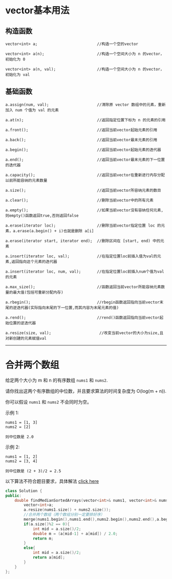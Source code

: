 # vector基本用法
## 构造函数
```
vector<int> a;                          //构造一个空的vector

vector<int> a(n);                       //构造一个空间大小为 n 的vector，初始化为 0

vector<int> a(n, val);                  //构造一个空间大小为 n 的vector，初始化为 val
```
## 基础函数
```
a.assign(num, val);                     //清除原 vector 数组中的元素，重新加入 num 个值为 val 的元素

a.at(n);                                //返回指定位置下标为 n 的元素的引用

a.front();                              //返回当前vector起始元素的引用

a.back();                               //返回当前vector最末元素的引用

a.begin();                              //返回当前vector起始元素的迭代器

a.end();                                //返回当前vector最末元素的下一位置的迭代器

a.capacity();                           //返回当前vector在重新进行内存分配以前所能容纳的元素数量

a.size();                               //返回当前vector所容纳元素的数目

a.clear();                              //删除当前vector中的所有元素

a.empty();                              //如果当前vector没有容纳任何元素,则empty()函数返回true,否则返回false

a.erase(iterator loc);                  //删除当前vector指定位置 loc 的元素，a.erase(a.begin() + i)也就是删除 a[i]

a.erase(iterator start, iterator end);  //删除区间在 [start, end) 中的元素

a.insert(iterator loc, val);            //在指定位置loc前插入值为val的元素,返回指向这个元素的迭代器

a.insert(iterator loc, num, val);       //在指定位置loc前插入num个值为val的元素

a.max_size();                           //函数返回当前vector所能容纳元素数量的最大值(包括可重新分配内存)

a.rbegin();                             //rbegin函数返回指向当前vector末尾的逆迭代器(实际指向末尾的下一位置,而其内容为末尾元素的值)

a.rend();                               //rend()函数返回指向当前vector起始位置的逆迭代器

a.resize(size, val);                     //改变当前vector的大小为size,且对新创建的元素赋值val
```
---
# 合并两个数组
给定两个大小为 m 和 n 的有序数组 ```nums1``` 和 ```nums2```. 

请你找出这两个有序数组的中位数，并且要求算法的时间复杂度为 O(log(m + n)). 

你可以假设 ```nums1``` 和 ```nums2``` 不会同时为空。

示例 1:
```
nums1 = [1, 3]
nums2 = [2]

则中位数是 2.0
```
示例 2:
```
nums1 = [1, 2]
nums2 = [3, 4]

则中位数是 (2 + 3)/2 = 2.5
```
以下算法不符合题目要求，具体解法 [click here](https://leetcode-cn.com/problems/median-of-two-sorted-arrays/solution/xun-zhao-liang-ge-you-xu-shu-zu-de-zhong-wei-shu-b/)
```c++
class Solution {
public:
    double findMedianSortedArrays(vector<int>& nums1, vector<int>& nums2) {
        vector<int>a;
        a.resize(nums1.size() + nums2.size());
        //合并两个数组（两个数组分别一定要排好序）
        merge(nums1.begin(),nums1.end(),nums2.begin(),nums2.end(),a.begin());
        if(a.size()%2 == 0){
            int mid = a.size()/2;
            double m = (a[mid-1] + a[mid]) / 2.0;
            return m;
        }
        else{
            int mid = a.size()/2;
            return a[mid];
        }
    }
};
```

























